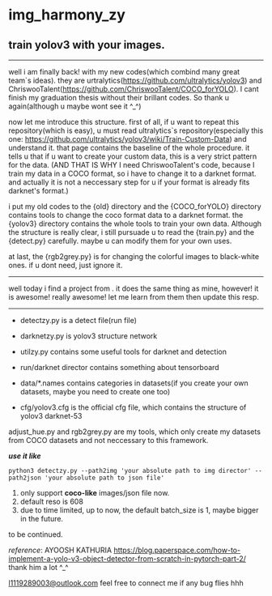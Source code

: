 # img_harmony_zy
## train yolov3 with your images.

_______________________________________________________________________________________
well i am finally back!
with my new codes(which combind many great team`s ideas). they are urtralytics(https://github.com/ultralytics/yolov3) and ChriswooTalent(https://github.com/ChriswooTalent/COCO_forYOLO). I cant finish my graduation thesis without their brillant codes. So thank u again(although u maybe wont see it ^_^)

now let me introduce this structure.
first of all, if u want to repeat this repository(which is easy), u must read ultralytics`s repository(especially this one: https://github.com/ultralytics/yolov3/wiki/Train-Custom-Data) and understand it.
that page contains the baseline of the whole procedure.
it tells u that if u want to create your custom data, this is a very strict pattern for the data. (AND THAT IS WHY I need ChriswooTalent's code, because I train my data in a COCO format, so i have to change it to a darknet format. and actually it is not a neccessary step for u if your format is already fits darknet's format.)

i put my old codes to the {old} directory and the {COCO_forYOLO} directory contains tools to change the coco format data to a darknet format.
the {yolov3} directory contains the whole tools to train your own data. Although the structure is really clear, i still pursuade u to read the {train.py} and the {detect.py} carefully. maybe u can modify them for your own uses.

at last, the {rgb2grey.py} is for changing the colorful images to black-white ones. if u dont need, just ignore it.
_______________________________________________________________________________________
well today i find a project from . it does the same thing as mine, 
however! it is awesome! really awesome! let me learn from them then update this resp.

----------------------------------------------------------------------------------------
+ detectzy.py is a detect file(run file)

+ darknetzy.py is yolov3 structure network

+ utilzy.py contains some useful tools for darknet and detection

+ run/darknet director contains something about tensorboard

+ data/*.names contains categories in datasets(if you create your own datasets, maybe you need to create one too)

+ cfg/yolov3.cfg is the official cfg file, which contains the structure of yolov3 darknet-53

adjust_hue.py and rgb2grey.py are my tools, which only create my datasets from COCO datasets and not neccessary to this framework.

***use it like***

```python3 detectzy.py --path2img 'your absolute path to img director' --path2json 'your absolute path to json file'```

1. only support **coco-like** images/json file now.
2. default reso is 608
3. due to time limited, up to now, the default batch_size is 1, maybe bigger in the future.

to be continued.

*reference*:
AYOOSH KATHURIA
https://blog.paperspace.com/how-to-implement-a-yolo-v3-object-detector-from-scratch-in-pytorch-part-2/
thank him a lot ^_^

l1119289003@outlook.com feel free to connect me if any bug flies hhh